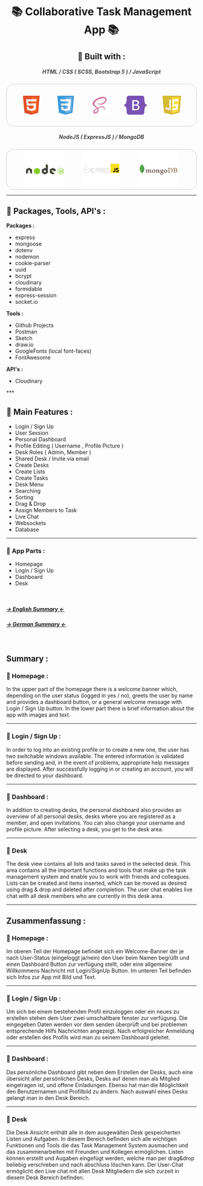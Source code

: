 <h1 style="text-align: center">📚 Collaborative Task Management App 📚</h1>

<h2 style="text-align: center;">🚀 Built with :</h2>

<h5 style="text-align: center; color: #444;">HTML / CSS ( SCSS, Bootstrap 5 ) / JavaScript</h5>
<div style="display: flex; justify-content: space-evenly; align-items: center; padding: 30px 0; border: 1px solid #ccc; border-radius: 20px;">
    <img src="./static/assets/img/readme/html5.png" width="50" height="50">
    <img src="./static/assets/img/readme/css3.png" width="50" height="50">
    <img src="./static/assets/img/readme/scss.png" width="50" height="50">
    <img src="./static/assets/img/readme/bootstrap5.png" width="60" height="50">
    <img src="./static/assets/img/readme/javascript.png" width="50" height="50">
</div>

<h5 style="text-align: center; color: #444;">NodeJS ( ExpressJS ) / MongoDB</h5>
<div style="display: flex; justify-content: space-evenly; align-items: center; border: 1px solid #ccc; border-radius: 20px;">
<img src="./static/assets/img/readme/nodejs.png" width="100" height="98">
<img src="./static/assets/img/readme/express.png" width="100" height="105">
<img src="./static/assets/img/readme/mongodb.png" width="100" height="98">
</div>

***

<h2>🚀 Packages, Tools, API's :</h2>

**Packages :**
* express
* mongoose
* dotenv
* nodemon
* cookie-parser
* uuid
* bcrypt
* cloudinary
* formidable
* express-session
* socket<span>.</span>io

**Tools :**
* Github Projects
* Postman
* Sketch
* draw<span>.</span>io
* GoogleFonts (local font-faces)
* FontAwesome

**API's :**
* Cloudinary
</div>
***

## 🚀 Main Features :

* Login / Sign Up
* User Session
* Personal Dashboard
* Profile Editing ( Username , Profile Picture )
* Desk Roles ( Admin, Member )
* Shared Desk / Invite via email
* Create Desks
* Create Lists
* Create Tasks
* Desk Menu
* Searching
* Sorting
* Drag & Drop
* Assign Members to Task
* Live Chat
* Websockets
* Database

***

### 🚀 App Parts :
* Homepage
* Login / Sign Up
* Dashboard
* Desk

<br>

##### [-> English Summary <-](#summary)
##### [-> German Summary <-](#zusammenfassung)

<br>

## Summary :
### 🚀 Homepage :
In the upper part of the homepage there is a welcome banner which, depending on the user status (logged in yes / no), greets the user by name and provides a dashboard button, or a general welcome message with Login / Sign Up button.
In the lower part there is brief information about the app with images and text.

___

### 🚀 Login / Sign Up :
In order to log into an existing profile or to create a new one, the user has two switchable windows available.
The entered information is validated before sending and, in the event of problems, appropriate help messages are displayed.
After successfully logging in or creating an account, you will be directed to your dashboard.

___

### 🚀 Dashboard :
In addition to creating desks, the personal dashboard also provides an overview of all personal desks, desks where you are registered as a member, and open invitations.
You can also change your username and profile picture.
After selecting a desk, you get to the desk area.

___

### 🚀 Desk
The desk view contains all lists and tasks saved in the selected desk.
This area contains all the important functions and tools that make up the task management system and enable you to work with friends and colleagues.
Lists can be created and items inserted, which can be moved as desired using drag & drop and deleted after completion.
The user chat enables live chat with all desk members who are currently in this desk area.

***

## Zusammenfassung :
### 🚀 Homepage :
Im oberen Teil der Homepage befindet sich ein Welcome-Banner der je nach User-Status (eingeloggt ja/nein) den User beim Namen begrüßt und einen Dashboard Button zur verfügung stellt, oder eine allgemeine Willkommens Nachricht mit Login/SignUp Button.
Im unteren Teil befinden sich Infos zur App mit Bild und Text.

___

### 🚀 Login / Sign Up :
Um sich bei einem bestehenden Profil einzuloggen oder ein neues zu erstellen stehen dem User zwei umschaltbare fenster zur verfügung.
Die eingegeben Daten werden vor dem senden überprüft und bei problemen entsprechende Hilfs Nachrichten angezeigt.
Nach erfolgreicher Anmeldung oder erstellen des Profils wird man zu seinem Dashboard geleitet.

___

### 🚀 Dashboard :
Das persönliche Dashboard gibt neben dem Erstellen der Desks, auch eine übersicht aller persönlichen Desks, Desks auf denen man als Mitglied eingetragen ist, und offene Einladungen.
Ebenso hat man die Möglichkeit den Benutzernamen und Profilbild zu ändern.
Nach auswahl eines Desks gelangt man in den Desk Bereich.

___

### 🚀 Desk
Die Desk Ansicht enthält alle in dem ausgewälten Desk gespeicherten Listen und Aufgaben.
In diesem Bereich befinden sich alle wichtigen Funktionen und Tools die das Task Management System ausmachen und das zusammenarbeiten mit Freunden und Kollegen ermöglichen.
Listen können erstellt und Augaben eingefügt werden, welche man per drag&drop beliebig verschieben und nach abschluss löschen kann.
Der User-Chat ermöglicht den Live chat mit allen Desk Mitgliedern die sich zurzeit in diesem Desk Bereich befinden.